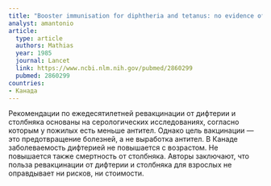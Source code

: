 ```yaml
---
title: "Booster immunisation for diphtheria and tetanus: no evidence of need in adults"
analyst: amantonio
article:
  type: article
  authors: Mathias
  year: 1985
  journal: Lancet
  link: https://www.ncbi.nlm.nih.gov/pubmed/2860299
  pubmed: 2860299
countries:
- Канада
---
```


Рекомендации по ежедесятилетней ревакцинации от дифтерии и столбняка основаны на серологических исследованиях, согласно которым у пожилых есть меньше антител. Однако цель вакцинации — это предотвращение болезней, а не выработка антител. В Канаде заболеваемость дифтерией не повышается с возрастом. Не повышается также смертность от столбняка.
Авторы заключают, что польза ревакцинации от дифтерии и столбняка для взрослых не оправдывает ни рисков, ни стоимости.
